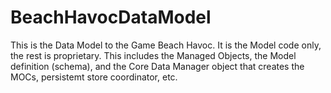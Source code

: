 # BeachHavocDataModel
This is the Data Model to the Game Beach Havoc. It is the Model code only, the rest is proprietary. This includes the Managed Objects, the Model definition (schema), and the Core Data Manager object that creates the MOCs, persistemt store coordinator, etc.
